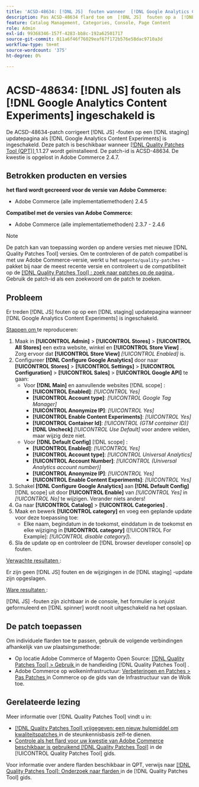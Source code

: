 ```yaml
---
title: 'ACSD-48634: [!DNL JS]  fouten wanneer  [!DNL Google Analytics Content Experiments]  toegelaten'
description: Pas ACSD-48634 flard toe om  [!DNL JS]  fouten op a  [!DNL staging]  updatepagina te bevestigen wanneer  [!DNL Google Analytics Content Experiments]  wordt toegelaten.
feature: Catalog Management, Categories, Console, Page Content
role: Admin
exl-id: 99368346-157f-4283-bb8c-192a62501717
source-git-commit: 011a6f46f76029eaf67f172b576e58dac9710a3d
workflow-type: tm+mt
source-wordcount: '375'
ht-degree: 0%

---
```


# ACSD-48634: [!DNL JS] fouten als [!DNL Google Analytics Content Experiments] ingeschakeld is

De ACSD-48634-patch corrigeert [!DNL JS] -fouten op een [!DNL staging] updatepagina als [!DNL Google Analytics Content Experiments] is ingeschakeld. Deze patch is beschikbaar wanneer [[!DNL Quality Patches Tool (QPT)] ](https://experienceleague.adobe.com/en/docs/commerce-operations/tools/quality-patches-tool/quality-patches-tool-to-self-serve-quality-patches) 1.1.27 wordt geïnstalleerd. De patch-id is ACSD-48634. De kwestie is opgelost in Adobe Commerce 2.4.7.

## Betrokken producten en versies

**het flard wordt gecreeerd voor de versie van Adobe Commerce:**

* Adobe Commerce (alle implementatiemethoden) 2.4.5

**Compatibel met de versies van Adobe Commerce:**

* Adobe Commerce (alle implementatiemethoden) 2.3.7 - 2.4.6

>[!NOTE]
>
>De patch kan van toepassing worden op andere versies met nieuwe [!DNL Quality Patches Tool] versies. Om te controleren of de patch compatibel is met uw Adobe Commerce-versie, werkt u het `magento/quality-patches` -pakket bij naar de meest recente versie en controleert u de compatibiliteit op de [[!DNL Quality Patches Tool] : zoek naar patches op de pagina ](https://experienceleague.adobe.com/tools/commerce-quality-patches/index.html) . Gebruik de patch-id als een zoekwoord om de patch te zoeken.

## Probleem

Er treden [!DNL JS] fouten op op een [!DNL staging] updatepagina wanneer [!DNL Google Analytics Content Experiments] is ingeschakeld.

<u> Stappen om </u> te reproduceren:

1. Maak in **[!UICONTROL Admin]** > **[!UICONTROL Stores]** > **[!UICONTROL All Stores]** een extra website, winkel en **[!UICONTROL Store View]** . Zorg ervoor dat **[!UICONTROL Store View]** *[!UICONTROL Enabled]* is.
1. Configureer **[!DNL Configure Google Analytics]** door naar **[!UICONTROL Stores]** > **[!UICONTROL Settings]** > **[!UICONTROL Configuration]** > **[!UICONTROL Sales]** > **[!UICONTROL Google API]** te gaan:
   * Voor **[!DNL Main]** en aanvullende websites [!DNL scope] :
      * **[!UICONTROL Enabled]**: *[!UICONTROL Yes]*
      * **[!UICONTROL Account type]**: *[!UICONTROL Google Tag Manager]*
      * **[!UICONTROL Anonymize IP]**: *[!UICONTROL Yes]*
      * **[!UICONTROL Enable Content Experiments]**: *[!UICONTROL Yes]*
      * **[!UICONTROL Container Id]**: *[!UICONTROL (GTM container ID)]*
      * **[!DNL Uncheck]** *[!UICONTROL Use Default]* voor andere velden, maar wijzig deze niet.
   * Voor **[!DNL Default Config]** [!DNL scope] :
      * **[!UICONTROL Enabled]**: *[!UICONTROL Yes]*
      * **[!UICONTROL Account type]**: *[!UICONTROL Universal Analytics]*
      * **[!UICONTROL Account Number]**: *[!UICONTROL (Universal Analytics account number)]*
      * **[!UICONTROL Anonymize IP]**: *[!UICONTROL Yes]*
      * **[!UICONTROL Enable Content Experiments]**: *[!UICONTROL Yes]*
1. Schakel **[!DNL Configure Google Analytics]** aan **[!DNL Default Config]** [!DNL scope] uit door **[!UICONTROL Enable]** van *[!UICONTROL Yes]* in *[!UICONTROL No]* te wijzigen. Verander niets anders!
1. Ga naar **[!UICONTROL Catalog]** > **[!UICONTROL Categories]** .
1. Maak en bewerk **[!UICONTROL category]** en voeg een geplande update voor deze toepassing toe:
   * Elke naam, begindatum in de toekomst, einddatum in de toekomst en elke wijziging in **[!UICONTROL category]** ([!UICONTROL For Example]: *[!UICONTROL disable category]*).
1. Sla de update op en controleer de [!DNL browser developer console] op fouten.

<u> Verwachte resultaten </u>:

Er zijn geen [!DNL JS] fouten en de wijzigingen in de [!DNL staging] -update zijn opgeslagen.

<u> Ware resultaten </u>:

[!DNL JS] -fouten zijn zichtbaar in de console, het formulier is onjuist geformuleerd en [!DNL spinner] wordt nooit uitgeschakeld na het opslaan.

## De patch toepassen

Om individuele flarden toe te passen, gebruik de volgende verbindingen afhankelijk van uw plaatsingsmethode:

* Op locatie Adobe Commerce of Magento Open Source: [[!DNL Quality Patches Tool] > Gebruik ](/help/tools/quality-patches-tool/usage.md) in de handleiding [!DNL Quality Patches Tool] .
* Adobe Commerce op wolkeninfrastructuur: [ Verbeteringen en Patches > Pas Patches ](https://experienceleague.adobe.com/docs/commerce-cloud-service/user-guide/develop/upgrade/apply-patches.html) in Commerce op de gids van de Infrastructuur van de Wolk toe.

## Gerelateerde lezing

Meer informatie over [!DNL Quality Patches Tool] vindt u in:

* [[!DNL Quality Patches Tool]  vrijgegeven: een nieuw hulpmiddel om kwaliteitspatches ](https://experienceleague.adobe.com/en/docs/commerce-operations/tools/quality-patches-tool/quality-patches-tool-to-self-serve-quality-patches) in de steunkennisbasis zelf-te dienen.
* [ Controle als het flard voor uw kwestie van Adobe Commerce beschikbaar is gebruikend  [!DNL Quality Patches Tool]](/help/tools/quality-patches-tool/patches-available-in-qpt/check-patch-for-magento-issue-with-magento-quality-patches.md) in de [!UICONTROL Quality Patches Tool] gids.


Voor informatie over andere flarden beschikbaar in QPT, verwijs naar [[!DNL Quality Patches Tool]: Onderzoek naar flarden ](https://experienceleague.adobe.com/tools/commerce-quality-patches/index.html) in de [!DNL Quality Patches Tool] gids.
